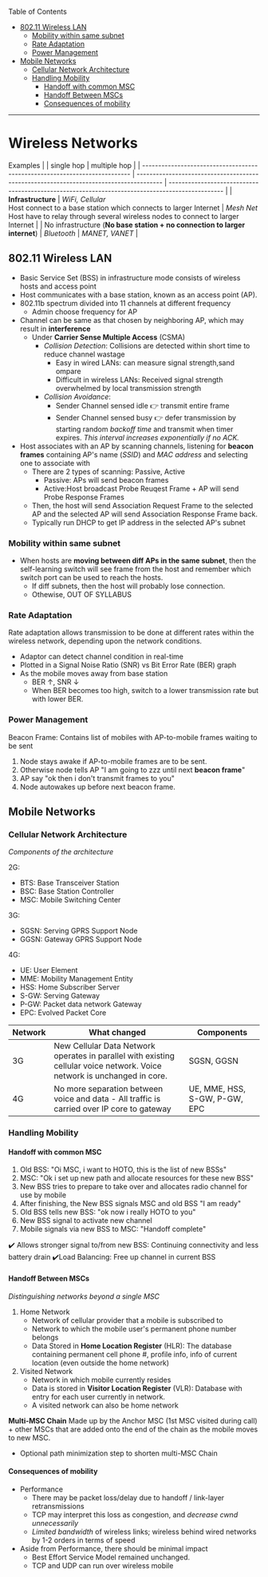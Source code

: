Table of Contents
- [802.11 Wireless LAN](#80211-wireless-lan)
  - [Mobility within same subnet](#mobility-within-same-subnet)
  - [Rate Adaptation](#rate-adaptation)
  - [Power Management](#power-management)
- [Mobile Networks](#mobile-networks)
  - [Cellular Network Architecture](#cellular-network-architecture)
  - [Handling Mobility](#handling-mobility)
    - [Handoff with common MSC](#handoff-with-common-msc)
    - [Handoff Between MSCs](#handoff-between-mscs)
    - [Consequences of mobility](#consequences-of-mobility)

<hr>

# Wireless Networks <!-- omit in toc -->

Examples
|                                                                            | single hop                                                                             | multiple hop                                                                                    |
| -------------------------------------------------------------------------- | -------------------------------------------------------------------------------------- | ----------------------------------------------------------------------------------------------- |
| **Infrastructure**                                                         | *WiFi, Cellular* <br> Host connect to a base station which connects to larger Internet | *Mesh Net* <br> Host have to relay through several wireless nodes to connect to larger Internet |
| No infrastructure (**No base station + no connection to larger internet**) | *Bluetooth*                                                                            | *MANET, VANET*                                                                                  |

## 802.11 Wireless LAN

- Basic Service Set (BSS) in infrastructure mode consists of wireless hosts and access point
- Host communicates with a base station, known as an access point (AP).
- 802.11b spectrum divided into 11 channels at different frequency
  - Admin choose frequency for AP
- Channel can be same as that chosen by neighboring AP, which may result in **interference**
  - Under **Carrier Sense Multiple Access** (CSMA)
    - *Collision Detection*: Collisions are detected within short time to reduce channel wastage
      - Easy in wired LANs: can measure signal strength,sand ompare
      - Difficult in wireless LANs: Received signal strength overwhelmed by local transmission strength
    - *Collision Avoidance*: 
      - Sender Channel sensed idle 👉 transmit entire frame
      - Sender Channel sensed busy 👉 defer transmission by starting random *backoff time* and transmit when timer expires. *This interval increases exponentially if no ACK.*
- Host associates with an AP by scanning channels, listening for **beacon frames** containing AP's name (*SSID*) and *MAC address* and selecting one to associate with
  - There are 2 types of scanning: Passive, Active
    - Passive: APs will send beacon frames
    - Active:Host broadcast Probe Reuqest Frame + AP will send Probe Response Frames
  - Then, the host will send Association Request Frame to the selected AP and the selected AP will send Association Response Frame back.
  - Typically run DHCP to get IP address in the selected AP's subnet

### Mobility within same subnet
- When hosts are **moving between diff APs in the same subnet**, then the self-learning switch will see frame from the host and remember which switch port can be used to reach the hosts. 
  - If diff subnets, then the host will probably lose connection.
  - Othewise, OUT OF SYLLABUS

### Rate Adaptation
Rate adaptation allows transmission to be done at different rates within the wireless network, depending upon the network conditions.

- Adaptor can detect channel condition in real-time
- Plotted in a Signal Noise Ratio (SNR) vs Bit Error Rate (BER) graph
- As the mobile moves away from base station
  - BER $\uparrow$, SNR $\downarrow$
  - When BER becomes too high, switch to a lower transmission rate but with lower BER.

### Power Management

Beacon Frame: Contains list of mobiles with AP-to-mobile frames waiting to be sent

1. Node stays awake if AP-to-mobile frames are to be sent. 
2. Otherwise node tells AP "I am going to zzz until next **beacon frame**"
3. AP say "ok then i don't transmit frames to you"
4. Node autowakes up before next beacon frame.
  
## Mobile Networks

### Cellular Network Architecture

*Components of the architecture*

2G:
- BTS: Base Transceiver Station
- BSC: Base Station Controller
- MSC: Mobile Switching Center

3G: 
- SGSN: Serving GPRS Support Node
- GGSN: Gateway GPRS Support Node

4G: 
- UE: User Element
- MME: Mobility Management Entity
- HSS: Home Subscriber Server
- S-GW: Serving Gateway
- P-GW: Packet data network Gateway
- EPC: Evolved Packet Core

| Network | What changed                                                                                                             | Components                    |
| ------- | ------------------------------------------------------------------------------------------------------------------------ | ----------------------------- |
| 3G      | New Cellular Data Network operates in parallel with existing cellular voice network. Voice network is unchanged in core. | SGSN, GGSN                    |
| 4G      | No more separation between voice and data - All traffic is carried over IP core to gateway                               | UE, MME, HSS, S-GW, P-GW, EPC |

### Handling Mobility
#### Handoff with common MSC

1. Old BSS: "Oi MSC, i want to HOTO, this is the list of new BSSs"
2. MSC: "Ok i set up new path and allocate resources for these new BSS"
3. New BSS tries to prepare to take over and allocates radio channel for use by mobile
4. After finishing, the New BSS signals MSC and old BSS "I am ready"
5. Old BSS tells new BSS: "ok now i really HOTO to you"
6. New BSS signal to activate new channel
7. Mobile signals via new BSS to MSC: "Handoff complete"

✔️ Allows stronger signal to/from new BSS: Continuing connectivity and less battery drain
✔️Load Balancing: Free up channel in current BSS

#### Handoff Between MSCs
*Distinguishing networks beyond a single MSC*
1. Home Network
   - Network of cellular provider that a mobile is subscribed to
   - Network to which the mobile user's permanent phone number belongs
   - Data Stored in **Home Location Register** (HLR): The database containing permanent cell phone #, profile info, info of current location (even outside the home network)
2. Visited Network
   - Network in which mobile currently resides
   - Data is stored in **Visitor Location Register** (VLR): Database with entry for each user currently in network.
   - A visited network can also be home network

**Multi-MSC Chain**
Made up by the Anchor MSC (1st MSC visited during call) + other MSCs that are added onto the end of the chain as the mobile moves to new MSC.
- Optional path minimization step to shorten multi-MSC Chain

#### Consequences of mobility

- Performance
  - There may be packet loss/delay due to handoff / link-layer retransmissions
  - TCP may interpret this loss as congestion, and *decrease cwnd unnecessarily*
  - *Limited bandwidth* of wireless links; wireless behind wired networks by 1-2 orders in terms of speed
- Aside from Performance, there should be minimal impact 
  - Best Effort Service Model remained unchanged.
  - TCP and UDP can run over wireless mobile